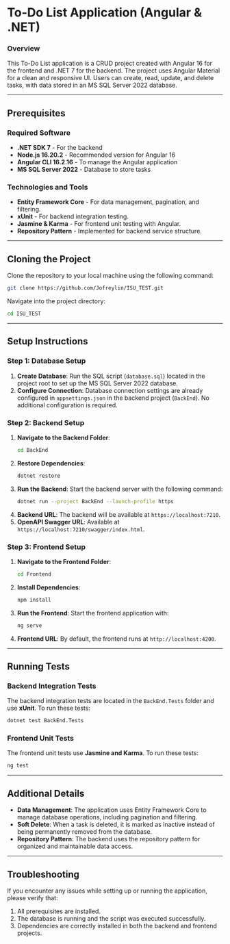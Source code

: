  # To-Do List Application (Angular & .NET)

 ### Overview
 This To-Do List application is a CRUD project created with Angular 16 for the frontend and .NET 7 for the backend. The project uses Angular Material for a clean and responsive UI. Users can create, read, update, and delete tasks, with data stored in an MS SQL Server 2022 database.

 ---

 ## Prerequisites

 ### Required Software
 - **.NET SDK 7** - For the backend
 - **Node.js 16.20.2** - Recommended version for Angular 16
 - **Angular CLI 16.2.16** - To manage the Angular application
 - **MS SQL Server 2022** - Database to store tasks

 ### Technologies and Tools
 - **Entity Framework Core** - For data management, pagination, and filtering.
 - **xUnit** - For backend integration testing.
 - **Jasmine & Karma** - For frontend unit testing with Angular.
 - **Repository Pattern** - Implemented for backend service structure.

 ---

 ## Cloning the Project

 Clone the repository to your local machine using the following command:

 ```bash
 git clone https://github.com/Jofreylin/ISU_TEST.git
 ```

 Navigate into the project directory:
 ```bash
 cd ISU_TEST
 ```

 ---

 ## Setup Instructions

 ### Step 1: Database Setup
 1. **Create Database**: Run the SQL script (`database.sql`) located in the project root to set up the MS SQL Server 2022 database.
 2. **Configure Connection**: Database connection settings are already configured in `appsettings.json` in the backend project (`BackEnd`). No additional configuration is required.

 ### Step 2: Backend Setup
 1. **Navigate to the Backend Folder**:
    ```bash
    cd BackEnd
    ```
 2. **Restore Dependencies**:
    ```bash
    dotnet restore
    ```
 3. **Run the Backend**:
    Start the backend server with the following command:
    ```bash
    dotnet run --project BackEnd --launch-profile https
    ```
 4. **Backend URL**: The backend will be available at `https://localhost:7210`.
 5. **OpenAPI Swagger URL**: Available at `https://localhost:7210/swagger/index.html`.

 ### Step 3: Frontend Setup
 1. **Navigate to the Frontend Folder**:
    ```bash
    cd Frontend
    ```
 2. **Install Dependencies**:
    ```bash
    npm install
    ```
 3. **Run the Frontend**:
    Start the frontend application with:
    ```bash
    ng serve
    ```
 4. **Frontend URL**: By default, the frontend runs at `http://localhost:4200`.

 ---

 ## Running Tests

 ### Backend Integration Tests
 The backend integration tests are located in the `BackEnd.Tests` folder and use **xUnit**. To run these tests:
 ```bash
 dotnet test BackEnd.Tests
 ```

 ### Frontend Unit Tests
 The frontend unit tests use **Jasmine and Karma**. To run these tests:
 ```bash
 ng test
 ```

 ---

 ## Additional Details

 - **Data Management**: The application uses Entity Framework Core to manage database operations, including pagination and filtering.
 - **Soft Delete**: When a task is deleted, it is marked as inactive instead of being permanently removed from the database.
 - **Repository Pattern**: The backend uses the repository pattern for organized and maintainable data access.

 ---

 ## Troubleshooting

 If you encounter any issues while setting up or running the application, please verify that:
 1. All prerequisites are installed.
 2. The database is running and the script was executed successfully.
 3. Dependencies are correctly installed in both the backend and frontend projects.


